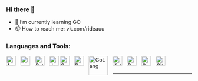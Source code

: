 ### Hi there 👋





- 🌱 I’m currently learning GO
- 📫 How to reach me: vk.com/rideauu

### Languages and Tools:


<img align="left" alt="Android Studio" width="26px" src="https://upload.wikimedia.org/wikipedia/commons/thumb/e/e3/Android_Studio_Icon_%282014-2019%29.svg/1200px-Android_Studio_Icon_%282014-2019%29.svg.png" style="padding-right:10px;" />
<img align="left" alt="IntelliJ" width="26px" src="https://upload.wikimedia.org/wikipedia/commons/thumb/9/9c/IntelliJ_IDEA_Icon.svg/800px-IntelliJ_IDEA_Icon.svg.png" style="padding-right:10px;" />
<img align="left" alt="Python" width="26px" src="https://upload.wikimedia.org/wikipedia/commons/thumb/c/c3/Python-logo-notext.svg/1024px-Python-logo-notext.svg.png" style="padding-right:10px;" />
<img align="left" alt="Java" width="26px" src="https://www.svgrepo.com/show/303388/java-4-logo.svg" />
<img align="left" alt="C" width="26px" src="https://cdn.iconscout.com/icon/free/png-256/c-57-1175191.png" style="padding-right:10px;" />
<img align="left" alt="DrRacket" width="26px" src="https://upload.wikimedia.org/wikipedia/commons/thumb/c/c1/Racket-logo.svg/1200px-Racket-logo.svg.png" style="padding-right:10px;" />
<img align="left" alt="GoLang" width="52px" src="https://upload.wikimedia.org/wikipedia/commons/thumb/0/05/Go_Logo_Blue.svg/1200px-Go_Logo_Blue.svg.png" style="padding-right:10px;" />
<img align="left" alt="Kotlin" width="26px" src="https://upload.wikimedia.org/wikipedia/commons/thumb/0/06/Kotlin_Icon.svg/2048px-Kotlin_Icon.svg.png" style="padding-right:10px;" />
<img align="left" alt="PyCharm" width="26px" src="https://upload.wikimedia.org/wikipedia/commons/thumb/1/1d/PyCharm_Icon.svg/2048px-PyCharm_Icon.svg.png" style="padding-right:10px;" />

<img align="left" alt="OpenCv" width="26px" src="https://opencv.org/wp-content/uploads/2020/07/OpenCV_logo_black-2.png" style="padding-right:10px;" />
<img align="left" alt="GitHub" width="26px" src="https://user-images.githubusercontent.com/3369400/139447912-e0f43f33-6d9f-45f8-be46-2df5bbc91289.png" style="padding-right:10px;" />


<br />
<br />

---

